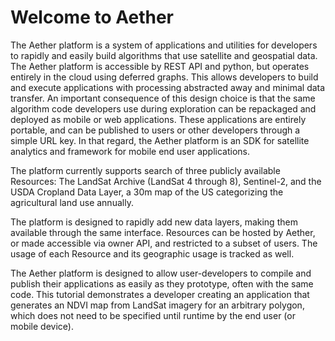 # Welcome to Aether

The Aether platform is a system of applications and utilities for developers to rapidly and easily build algorithms
that use satellite and geospatial data. The Aether platform is accessible by REST API and python, but operates
entirely in the cloud using deferred graphs. This allows developers to build and execute applications with processing
abstracted away and minimal data transfer. An important consequence of this design choice is that the same algorithm
code developers use during exploration can be repackaged and deployed as mobile or web applications. These
applications are entirely portable, and can be published to users or other developers through a simple URL key.
In that regard, the Aether platform is an SDK for satellite analytics and framework for mobile end user applications.

The platform currently supports search of three publicly available Resources: The LandSat Archive (LandSat 4
through 8), Sentinel-2, and the USDA Cropland Data Layer, a 30m map of the US categorizing the agricultural land use
annually.

The platform is designed to rapidly add new data layers, making them available through the same interface. Resources
can be hosted by Aether, or made accessible via owner API, and restricted to a subset of users. The usage of each
Resource and its geographic usage is tracked as well.

The Aether platform is designed to allow user-developers to compile and publish their applications as easily as they
prototype, often with the same code. This tutorial demonstrates a developer creating an application that generates
an NDVI map from LandSat imagery for an arbitrary polygon, which does not need to be specified until runtime by
the end user (or mobile device).
